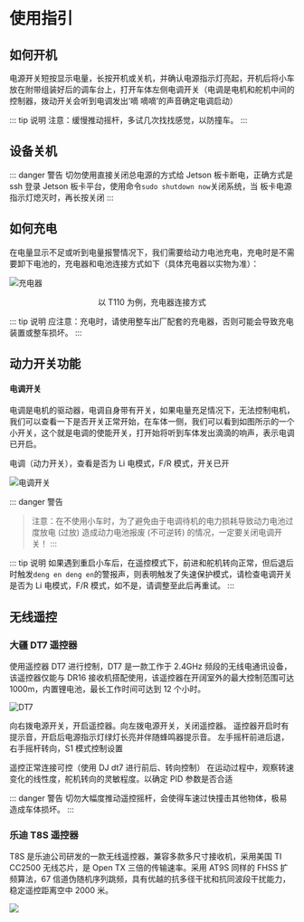 # 使用指引

## 如何开机

电源开关短按显示电量，长按开机或关机，并确认电源指示灯亮起，开机后将小车放在附带组装好后的调车台上，打开车体左侧电调开关（电调是电机和舵机中间的控制器，拨动开关会听到电调发出‘嘀 嘀嘀’的声音确定电调启动）

::: tip 说明
注意：缓慢推动摇杆，多试几次找找感觉，以防撞车。
:::

## 设备关机

::: danger 警告
切勿使用直接关闭总电源的方式给 Jetson 板卡断电，正确方式是 ssh 登录 Jetson 板卡平台，使用命令`sudo shutdown now`关闭系统，当 板卡电源指示灯熄灭时，再长按关闭
:::

## 如何充电

在电量显示不足或听到电量报警情况下，我们需要给动力电池充电，充电时是不需要卸下电池的，充电器和电池连接方式如下（具体充电器以实物为准）：

![充电器](https://tianbot-pic.oss-cn-beijing.aliyuncs.com/tianbot/202112211514679.jpg)
<p align="center"> 以 T110 为例，充电器连接方式 </p>

::: tip 说明
应注意：充电时，请使用整车出厂配套的充电器，否则可能会导致充电装置或整车损坏。
:::

## 动力开关功能
#### 电调开关

电调是电机的驱动器，电调自身带有开关，如果电量充足情况下，无法控制电机，我们可以查看一下是否开关正常开始，在车体一侧，我们可以看到如图所示的一个小开关，这个就是电调的使能开关，打开始将听到车体发出滴滴的响声，表示电调已开启。

电调（动力开关），查看是否为 Li 电模式，F/R 模式，开关已开

![电调开关](https://tianbot-pic.oss-cn-beijing.aliyuncs.com/tianbot/202112211514092.jpg)

::: danger 警告
> 注意：在不使用小车时，为了避免由于电调待机的电力损耗导致动力电池过度放电 (过放) 造成动力电池报废 (不可逆转) 的情况，一定要关闭电调开关！
:::

::: tip 说明
如果遇到重启小车后，在遥控模式下，前进和舵机转向正常，但后退后时触发`deng en deng en`的警报声，则表明触发了失速保护模式，请检查电调开关是否为 Li 电模式，F/R 模式，如不是，请调整至此后再重试。
:::

## 无线遥控

### 大疆 DT7 遥控器

使用遥控器 DT7 进行控制，DT7 是一款工作于 2.4GHz 频段的无线电通讯设备，该遥控器仅能与 DR16 接收机搭配使用，该遥控器在开阔室外的最大控制范围可达 1000m，内置锂电池，最长工作时间可达到 12 个小时。

![DT7](https://tianbot-pic.oss-cn-beijing.aliyuncs.com/tianbot/202112211514356.jpg)

向右拨电源开关，开启遥控器。向左拨电源开关，关闭遥控器。
遥控器开启时有提示音，开启后电源指示灯绿灯长亮并伴随蜂鸣器提示音。
左手摇杆前进后退，右手摇杆转向，S1 模式控制设置

遥控正常连接可控（使用 DJ dt7 进行前后、转向控制）
在运动过程中，观察转速变化的线性度，舵机转向的灵敏程度。以确定 PID 参数是否合适

::: danger 警告
切勿大幅度推动遥控摇杆，会使得车速过快撞击其他物体，极易造成车体损坏。
:::

### 乐迪 T8S 遥控器

T8S 是乐迪公司研发的一款无线遥控器，兼容多款多尺寸接收机，采用美国 TI CC2500 无线芯片，是 Open TX 三倍的传输速率。采用 AT9S 同样的 FHSS 扩频算法，67 信道伪随机序列跳频，具有优越的抗多径干扰和抗同波段干扰能力，稳定遥控距离空中 2000 米。

![](https://tianbot-pic.oss-cn-beijing.aliyuncs.com/tianbot-pic/Tianbot-Doc20240506140913.png)